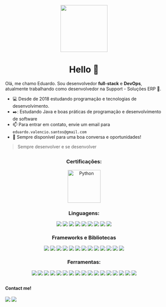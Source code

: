 

<p align="center"><img src="https://media2.giphy.com/media/XO8RMtRaK73isIt0i2/giphy.gif?cid=790b76111118bd310d43c11016fa3b521584d57d6e6755b7&rid=giphy.gif&ct=g" width="150" align=center></p>
<h1 align="center">Hello 👋</h1>

Olá, me chamo Eduardo. Sou desenvolvedor <b>full-stack</b> e <b>DevOps</b>, atualmente trabalhando como desenvolvedor na Support - Soluções ERP 🚀.

- 💻 Desde de 2018 estudando programação e tecnologias de desenvolvimento.
- ✒️: Estudando Java e boas práticas de programação e desenvolvimento de software
- 📫 Para entrar em contato, envie um email para `eduardo.valencio.santos@gmail.com`
- 💬 Sempre disponível para uma boa conversa e oportunidades! 
> Sempre desenvolver e se desenvolver

##

<div class="ferramentas">
<h3 align=center>Certificações:</h3>
<div align="center" classs="tecnologias">
<img src="https://d1.awsstatic.com/training-and-certification/certification-badges/AWS-Certified-Cloud-Practitioner_badge.634f8a21af2e0e956ed8905a72366146ba22b74c.png" alt="Python" width="105"/>
</div>

<div class="linguagens">
<h3 align=center>Linguagens:</h3>
<div align="center" classs="tecnologias">
<img src="https://skillicons.dev/icons?i=go" />
<img src="https://skillicons.dev/icons?i=java" />
<img src="https://skillicons.dev/icons?i=py" />
<img src="https://skillicons.dev/icons?i=cs" />
<img src="https://skillicons.dev/icons?i=ts" />
<img src="https://skillicons.dev/icons?i=js" />
<img src="https://skillicons.dev/icons?i=dart" />
<img src="https://skillicons.dev/icons?i=php" />
<img src="https://skillicons.dev/icons?i=bash" />
</div>
</div>

<div class="tecnologias">
<h3 align=center>Frameworks e Bibliotecas</h3>
<div align=center>
<img src="https://skillicons.dev/icons?i=flutter"/>
<img src="https://skillicons.dev/icons?i=react"/>
<img src="https://skillicons.dev/icons?i=redux"/>
<img src="https://skillicons.dev/icons?i=nextjs"/>
<img src="https://skillicons.dev/icons?i=nest"/>
<img src="https://skillicons.dev/icons?i=nodejs"/>
<img src="https://skillicons.dev/icons?i=sequelize"/>
<img src="https://skillicons.dev/icons?i=express"/>
<img src="https://skillicons.dev/icons?i=vite"/>
<img src="https://skillicons.dev/icons?i=flask"/>
<img src="https://skillicons.dev/icons?i=net"/>
<img src="https://skillicons.dev/icons?i=laravel"/>
<img src="https://skillicons.dev/icons?i=materialui"/>
</div>
</div>

<div class="ferramentas">
<h3 align=center>Ferramentas:</h3>
<div align="center" classs="tecnologias">

<img src="https://skillicons.dev/icons?i=aws"/>
<img src="https://skillicons.dev/icons?i=docker"/>
<img src="https://skillicons.dev/icons?i=kubernetes"/>
<img src="https://skillicons.dev/icons?i=jenkins"/>
<img src="https://skillicons.dev/icons?i=graphql"/>
<img src="https://skillicons.dev/icons?i=ansible"/>
<img src="https://skillicons.dev/icons?i=githubactions"/>
<img src="https://skillicons.dev/icons?i=linux"/>
<img src="https://skillicons.dev/icons?i=mysql"/>
<img src="https://skillicons.dev/icons?i=sqlite"/>
<img src="https://skillicons.dev/icons?i=firebase"/>
<img src="https://skillicons.dev/icons?i=mongodb"/>
<img src="https://skillicons.dev/icons?i=postman"/>
<img src="https://skillicons.dev/icons?i=latex"/>
<img src="https://skillicons.dev/icons?i=neovim"/>
<img src="https://skillicons.dev/icons?i=vscode"/>
<img src="https://skillicons.dev/icons?i=ps"/>
<!-- <img src="https://cdn.jsdelivr.net/gh/devicons/devicon/icons/terraform/terraform-original.svg" alt="Python" width="35"/> -->

</div>


</div>

##

<h4>Contact me!</h4>

<div> 
  <a href = "mailto:eduardo.valencio.santos@gmail.com"><img src="https://img.shields.io/badge/-Gmail-%23333?style=for-the-badge&logo=gmail&logoColor=white" target="_blank"></a>
  <a href="https://www.linkedin.com/in/eduardo-valencio-santos" target="_blank"><img src="https://img.shields.io/badge/-LinkedIn-%230077B5?style=for-the-badge&logo=linkedin&logoColor=white" target="_blank"></a> 
</div>
